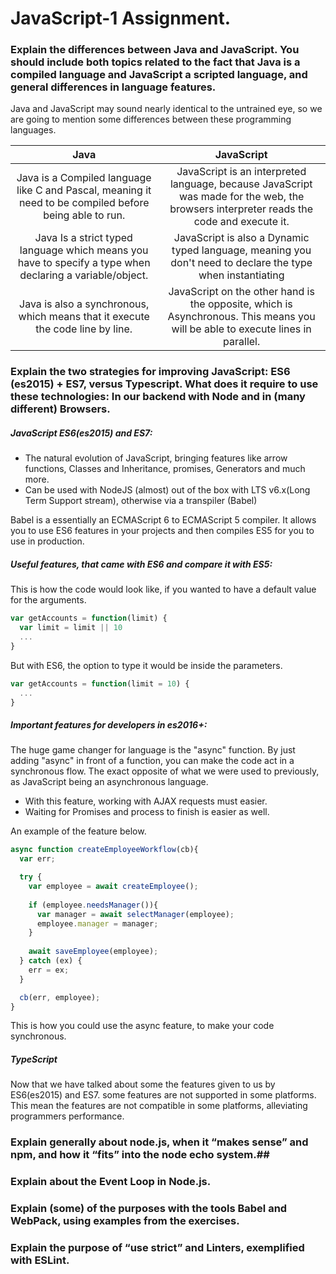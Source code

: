 # JavaScript-1 Assignment. #

### Explain the differences between Java and JavaScript. You should include both topics related to the fact that Java is a compiled language and JavaScript a scripted language, and general differences in language features. ##

Java and JavaScript may sound nearly identical to the untrained eye, so we are going to mention some differences between
these programming languages.

| Java | JavaScript |
|:----------------------------------------------------------------------------------------------------------:|:-----------------------------------------------------------------------------------------------------------------------------------------:|
| Java is a Compiled language like C  and Pascal, meaning it need to be  compiled before being able to run. | JavaScript is an interpreted language, because  JavaScript was made for the web, the browsers  interpreter reads the code and execute it. |
| Java Is a strict typed language  which means you have to specify a  type when declaring a variable/object. | JavaScript is also a Dynamic typed language, meaning you don't need to declare the type when instantiating |
| Java is also a synchronous, which means that it execute the code line by line. | JavaScript on the other hand is the opposite, which is Asynchronous. This means you will be able to execute lines in parallel. | 

### Explain the two strategies for improving JavaScript: ES6 (es2015) + ES7, versus Typescript. What does it require to use these technologies: In our backend with Node and in (many different) Browsers. ##

##### JavaScript ES6(es2015) and ES7: #

* The natural evolution of JavaScript, bringing features like arrow functions, Classes and Inheritance, promises, Generators and much more.
* Can be used with NodeJS (almost) out of the box with LTS v6.x(Long Term Support stream), otherwise via a transpiler (Babel)

Babel is a essentially an ECMAScript 6 to ECMAScript 5 compiler. It allows you to use ES6 features in your projects and then compiles ES5 for you to use in production.

##### Useful features, that came with ES6 and compare it with ES5: #

This is how the code would look like, if you wanted to have a default value for the arguments.
```javascript
var getAccounts = function(limit) {
  var limit = limit || 10
  ...
}
```
But with ES6, the option to type it would be inside the parameters.
```javascript
var getAccounts = function(limit = 10) {
  ...
}
```    
##### Important features for developers in es2016+: #

The huge game changer for language is the "async" function. By just adding "async" in front of a function, you can make the code act in a synchronous flow. The exact opposite of what we were used to previously, as JavaScript being an asynchronous language. 

* With this feature, working with AJAX requests must easier. 
* Waiting for Promises and process to finish is easier as well. 

An example of the feature below.

```javascript
async function createEmployeeWorkflow(cb){
  var err;

  try {
    var employee = await createEmployee();
    
    if (employee.needsManager()){
      var manager = await selectManager(employee);
      employee.manager = manager;
    }
    
    await saveEmployee(employee);
  } catch (ex) {
    err = ex;
  }

  cb(err, employee);
}
```
This is how you could use the async feature, to make your code synchronous. 

##### TypeScript

Now that we have talked about some the features given to us by ES6(es2015) and ES7. some features are not supported in some platforms. This mean the features are not compatible in some platforms, alleviating programmers performance. 

### Explain generally about node.js, when it “makes sense” and npm, and how it “fits” into the node echo system.##

### Explain about the Event Loop in Node.js. ##

### Explain (some) of the purposes with the tools Babel and WebPack, using  examples from the exercises. ##

### Explain the purpose of “use strict” and Linters, exemplified with ESLint. ##